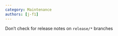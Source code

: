 ```yaml
---
category: Maintenance
authors: [j-f1]
---
```


Don’t check for release notes on `release/*` branches

